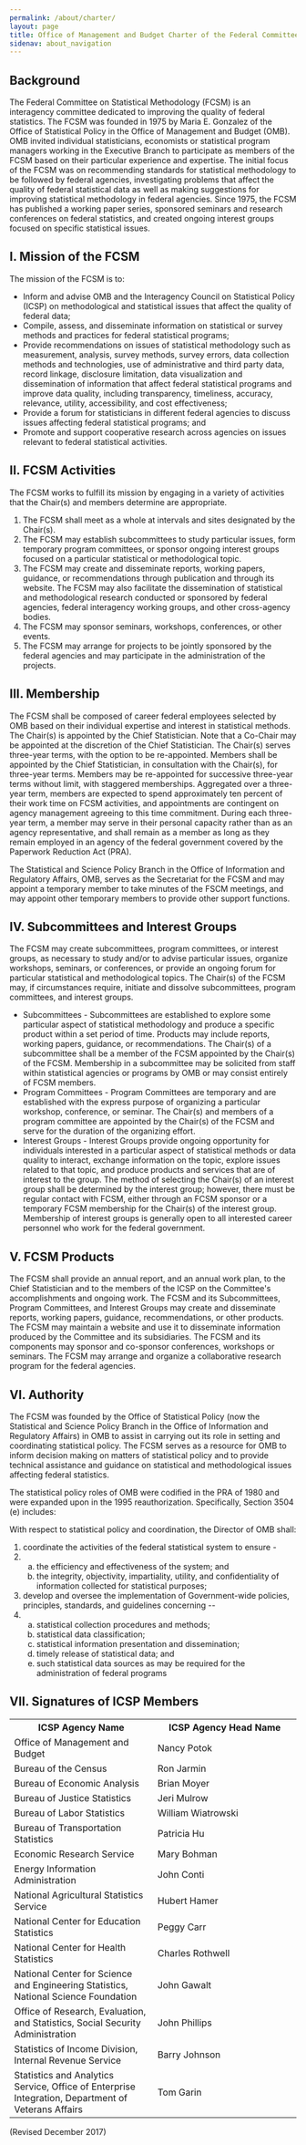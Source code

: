 ```yaml
---
permalink: /about/charter/
layout: page
title: Office of Management and Budget Charter of the Federal Committee on Statistical Methodology
sidenav: about_navigation
---
```

        
<h2 id="background"><b>Background</b></h2>
<p>The Federal Committee on Statistical Methodology (FCSM) is an interagency committee dedicated to improving the quality of federal statistics. The FCSM was founded in 1975 by Maria E. Gonzalez of the Office of Statistical Policy in the Office of Management and Budget (OMB). OMB invited individual statisticians, economists or statistical program managers working in the Executive Branch to participate as members of the FCSM based on their particular experience and expertise. The initial focus of the FCSM was on recommending standards for statistical methodology to be followed by federal agencies, investigating problems that affect the quality of federal statistical data as well as making suggestions for improving statistical methodology in federal agencies. Since 1975, the FCSM has published a working paper series, sponsored seminars and research conferences on federal statistics, and created ongoing interest groups focused on specific statistical issues. </p>

<h2 id="mission"><b>I. Mission of the FCSM</b></h2>
<p>The mission of the FCSM is to:</p>
<ul role="list">
  <li role="listitem">Inform and advise OMB and the Interagency Council on Statistical Policy (ICSP) on methodological and statistical issues that affect the quality of federal data; </li>
  <li role="listitem">Compile, assess, and disseminate information on statistical or survey methods and practices for federal statistical programs;</li>
  <li role="listitem">Provide recommendations on issues of statistical methodology such as measurement, analysis, survey methods, survey errors, data collection methods and technologies, use of administrative and third party data, record linkage, disclosure limitation, data visualization and dissemination of information that affect federal statistical programs and improve data quality, including transparency, timeliness, accuracy, relevance, utility, accessibility, and cost effectiveness; </li>
  <li role="listitem"> Provide a forum for statisticians in different federal agencies to discuss issues affecting federal statistical programs; and </li>
  <li>Promote and support cooperative research across agencies on issues relevant to federal statistical activities.</li>
</ul>

<h2 id="activities"><b> II. FCSM Activities </b></h2>
<p>The FCSM works to fulfill its mission by engaging in a variety of activities that the Chair(s) and members determine are appropriate.</p> 
<ol role="list">
  <li role="listitem">The FCSM shall meet as a whole at intervals and sites designated by the Chair(s).</li>
  <li role="listitem">The FCSM may establish subcommittees to study particular issues, form temporary program committees, or sponsor ongoing interest groups focused on a particular statistical or methodological topic. </li> 
  <li role="listitem">The FCSM may create and disseminate reports, working papers, guidance, or recommendations through publication and through its website. The FCSM may also facilitate the dissemination of statistical and methodological research conducted or sponsored by federal agencies, federal interagency working groups, and other cross-agency bodies.</li>
  <li role="listitem">The FCSM may sponsor seminars, workshops, conferences, or other events. </li>
  <li role="listitem">The FCSM may arrange for projects to be jointly sponsored by the federal agencies and may participate in the administration of the projects.</li>
</ol>

<h2 id="membership"><b>III. Membership</b></h2>
<p>The FCSM shall be composed of career federal employees selected by OMB based on their individual expertise and interest in statistical methods. The Chair(s) is appointed by the Chief Statistician. Note that a Co-Chair may be appointed at the discretion of the Chief Statistician. The Chair(s) serves three-year terms, with the option to be re-appointed. Members shall be appointed by the Chief Statistician, in consultation with the Chair(s), for three-year terms. Members may be re-appointed for successive three-year terms without limit, with staggered memberships. Aggregated over a three-year term, members are expected to spend approximately ten percent of their work time on FCSM activities, and appointments are contingent on agency management agreeing to this time commitment. During each three-year term, a member may serve in their personal capacity rather than as an agency representative, and shall remain as a member as long as they remain employed in an agency of the federal government covered by the Paperwork Reduction Act (PRA).</p> 
<p>The Statistical and Science Policy Branch in the Office of Information and Regulatory Affairs, OMB, serves as the Secretariat for the FCSM and may appoint a temporary member to take minutes of the FSCM meetings, and may appoint other temporary members to provide other support functions.</p>

<h2 id="subcommittees"><b>IV. Subcommittees and Interest Groups</b></h2>
<p>The FCSM may create subcommittees, program committees, or interest groups, as necessary to study and/or to advise particular issues, organize workshops, seminars, or conferences, or provide an ongoing forum for particular statistical and methodological topics. The Chair(s) of the FCSM may, if circumstances require, initiate and dissolve subcommittees, program committees, and interest groups. </p>
<ul role="list">
  <li role="listitem">Subcommittees - Subcommittees are established to explore some particular aspect of statistical methodology and produce a specific product within a set period of time. Products may include reports, working papers, guidance, or recommendations. The Chair(s) of a subcommittee shall be a member of the FCSM appointed by the Chair(s) of the FCSM. Membership in a subcommittee may be solicited from staff within statistical agencies or programs by OMB or may consist entirely of FCSM members.</li> 
  <li role="listitem">Program Committees - Program Committees are temporary and are established with the express purpose of organizing a particular workshop, conference, or seminar. The Chair(s) and members of a program committee are appointed by the Chair(s) of the FCSM and serve for the duration of the organizing effort. </li>
  <li role="listitem">Interest Groups - Interest Groups provide ongoing opportunity for individuals interested in a particular aspect of statistical methods or data quality to interact, exchange information on the topic, explore issues related to that topic, and produce products and services that are of interest to the group. The method of selecting the Chair(s) of an interest group shall be determined by the interest group; however, there must be regular contact with FCSM, either through an FCSM sponsor or a temporary FCSM membership for the Chair(s) of the interest group. Membership of interest groups is generally open to all interested career personnel who work for the federal government. </li>
</ul>

<h2 id="products"><b>V. FCSM Products </b></h2>
<p>The FCSM shall provide an annual report, and an annual work plan, to the Chief Statistician and to the members of the ICSP on the Committee's accomplishments and ongoing work. The FCSM and its Subcommittees, Program Committees, and Interest Groups may create and disseminate reports, working papers, guidance, recommendations, or other products. The FCSM may maintain a website and use it to disseminate information produced by the Committee and its subsidiaries. The FCSM and its components may sponsor and co-sponsor conferences, workshops or seminars. The FCSM may arrange and organize a collaborative research program for the federal agencies. </p>

<h2 id="authority"><b>VI. Authority</b></h2>
<p>The FCSM was founded by the Office of Statistical Policy (now the Statistical and Science Policy Branch in the Office of Information and Regulatory Affairs) in OMB to assist in carrying out its role in setting and coordinating statistical policy. The FCSM serves as a resource for OMB to inform decision making on matters of statistical policy and to provide technical assistance and guidance on statistical and methodological issues affecting federal statistics. </p>
<p>The statistical policy roles of OMB were codified in the PRA of 1980 and were expanded upon in the 1995 reauthorization. Specifically, Section 3504 (e) includes: </p>
<p>With respect to statistical policy and coordination, the Director of OMB shall:</p>
<ol role="list">
  <li role="listitem">coordinate the activities of the federal statistical system to ensure - </li>
  <li role="listitem">
    <ol type="a">
      <li> the efficiency and effectiveness of the system; and </li>
      <li> the integrity, objectivity, impartiality, utility, and confidentiality of information collected for statistical purposes; </li>
    </ol>
  </li>
  <li role="listitem"> develop and oversee the implementation of Government-wide policies, principles, standards, and guidelines concerning --</li> 
  <li role="listitem">
    <ol type="a">
      <li> statistical collection procedures and methods; </li>
      <li> statistical data classification; </li>
      <li> statistical information presentation and dissemination; </li>
      <li> timely release of statistical data; and </li>
      <li> such statistical data sources as may be required for the administration of federal programs</li>
    </ol>
  </li>
</ol>

<h2 id="signatures"><b>VII. Signatures of ICSP Members</b></h2>
<table aria-label="signatures">
  <tr>
    <th role="columnheader" scope="col" width="50%"><b>ICSP Agency Name</b></th>
    <th role="columnheader" scope="col"><b>ICSP Agency Head Name</b></th>
  </tr>
  <tr>
    <td>Office of Management and Budget</td>
    <td>Nancy Potok</td>
  </tr>
  <tr>
    <td>Bureau of the Census</td>
    <td>Ron Jarmin</td>
  </tr>
  <tr>
    <td>Bureau of Economic Analysis</td>
    <td>Brian Moyer</td>
  </tr>
  <tr>
    <td>Bureau of Justice Statistics</td>
    <td>Jeri Mulrow</td>
  </tr>
  <tr>
    <td>Bureau of Labor Statistics</td>
    <td>William Wiatrowski</td>
  </tr>
  <tr>
    <td>Bureau of Transportation Statistics</td>
    <td>Patricia Hu</td>
  </tr>
  <tr>
    <td>Economic Research Service</td>
    <td>Mary Bohman</td>
  </tr>
  <tr>
    <td>Energy Information Administration</td>
    <td>John Conti</td>
  </tr>
  <tr>
    <td>National Agricultural Statistics Service</td>
    <td>Hubert Hamer</td>
  </tr>
  <tr>
    <td>National Center for Education Statistics</td>
    <td>Peggy Carr</td>
  </tr>
  <tr>
    <td>National Center for Health Statistics</td>
    <td>Charles Rothwell</td>
  </tr>
  <tr>
    <td>National Center for Science and Engineering Statistics,<br> National Science Foundation</td>
    <td>John Gawalt</td>
  </tr>
  <tr>
    <td>Office of Research, Evaluation, and Statistics, Social Security Administration</td>
    <td>John Phillips</td>
  </tr>
  <tr>
    <td>Statistics of Income Division, Internal Revenue Service</td>
    <td>Barry Johnson</td>
  </tr>
  <tr>
    <td>Statistics and Analytics Service, Office of Enterprise Integration, Department of Veterans Affairs</td>
    <td>Tom Garin</td>
  </tr>
</table>
<p class="text-base">(Revised December 2017)</p>